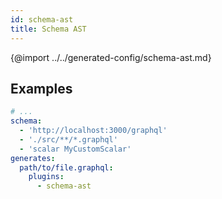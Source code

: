 ```yaml
---
id: schema-ast
title: Schema AST
---
```


{@import ../../generated-config/schema-ast.md}

## Examples

```yaml
# ...
schema:
  - 'http://localhost:3000/graphql'
  - './src/**/*.graphql'
  - 'scalar MyCustomScalar'
generates:
  path/to/file.graphql:
    plugins:
      - schema-ast
```

